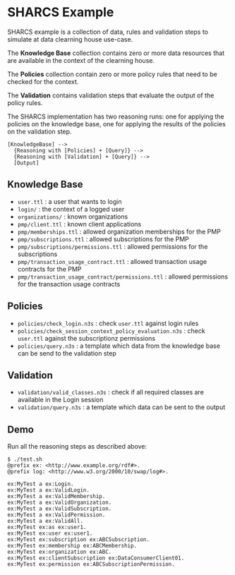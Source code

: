 # SHARCS Example

SHARCS example is a collection of data, rules and validation steps to
simulate at data clearning house use-case.

The **Knowledge Base** collection contains zero or more data resources that are 
available in the context of the clearning house.

The **Policies** collection contain zero or more policy rules that need
to be checked for the context.

The **Validation** contains validation steps that evaluate the output of
the policy rules.

The SHARCS implementation has two reasoning runs: one for applying the policies on the knowledge base, one for applying the results of the policies on the validation step.

```
[KnowledgeBase] --> 
  {Reasoning with [Policies] + [Query]} --> 
  {Reasoning with [Validation] + [Query]} -->
  [Output]
```

## Knowledge Base

- `user.ttl` : a user that wants to login
- `login/` : the context of a logged user
- `organizations/` : known organizations
- `pmp/client.ttl` : known client applications
- `pmp/memberships.ttl` : allowed organization memberships for the PMP
- `pmp/subscriptions.ttl` : allowed subscriptions for the PMP
- `pmp/subscriptions/permissions.ttl` : allowed permissions for the subscriptions
- `pmp/transaction_usage_contract.ttl` : allowed transaction usage contracts for the PMP
- `pmp/transaction_usage_contract/permissions.ttl` : allowed permissions for the transaction usage contracts

## Policies

- `policies/check_login.n3s` : check `user.ttl` against login rules
- `policies/check_session_context_policy_evaluation.n3s` : check `user.ttl` against the subscriptionz permissions
- `policies/query.n3s` : a template which data from the knowledge base can be send to the validation step

## Validation 
- `validation/valid_classes.n3s` : check if all required classes are available in the Login session
- `validation/query.n3s` : a template which data can be sent to the output

## Demo

Run all the reasoning steps as described above:

```
$ ./test.sh
@prefix ex: <http://www.example.org/rdf#>.
@prefix log: <http://www.w3.org/2000/10/swap/log#>.

ex:MyTest a ex:Login.
ex:MyTest a ex:ValidLogin.
ex:MyTest a ex:ValidMembership.
ex:MyTest a ex:ValidOrganization.
ex:MyTest a ex:ValidSubscription.
ex:MyTest a ex:ValidPermission.
ex:MyTest a ex:ValidAll.
ex:MyTest ex:as ex:user1.
ex:MyTest ex:user ex:user1.
ex:MyTest ex:subscription ex:ABCSubscription.
ex:MyTest ex:membership ex:ABCMembership.
ex:MyTest ex:organization ex:ABC.
ex:MyTest ex:clientSubscription ex:DataConsumerClient01.
ex:MyTest ex:permission ex:ABCSubscriptionPermission.
```